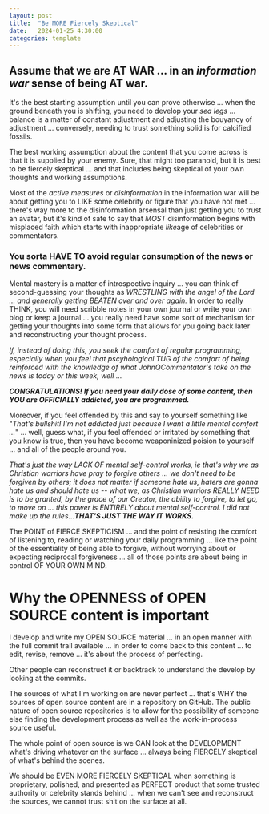 ```yaml
---
layout: post
title:  "Be MORE Fiercely Skeptical"
date:   2024-01-25 4:30:00
categories: template
---
```



## Assume that we are AT WAR ... in an *information war* sense of being AT war.

It's the best starting assumption until you can prove otherwise ... when the ground beneath you is shifting, you need to develop your *sea legs* ... balance is a matter of constant adjustment and adjusting the bouyancy of adjustment ... conversely, needing to trust something solid is for calcified fossils.

The best working assumption about the content that you come across is that it is supplied by your enemy.  Sure, that might too paranoid, but it is best to be fiercely skeptical ... and that includes being skeptical of your own thoughts and working assumptions.

Most of the *active measures* or *disinformation* in the information war will be about getting you to LIKE some celebrity or figure that you have not met ... there's way more to the disinformation arsensal than just getting you to trust an avatar, but it's kind of safe to say that *MOST* disinformation begins with misplaced faith which starts with inappropriate *like*age of celebrities or commentators. 

### You sorta HAVE TO avoid regular consumption of the news or news commentary.

Mental mastery is a matter of introspective inquiry ... you can think of second-guessing your thoughts as *WRESTLING with the angel of the Lord ... and generally getting BEATEN over and over again.* In order to really THINK, you will need scribble notes in your own journal or write your own blog or keep a journal ... you really need have some sort of mechanism for getting your thoughts into some form that allows for you going back later and reconstructing your thought process.

*If, instead of doing this, you seek the comfort of regular programming, especially when you feel that pscyhological TUG of the comfort of being reinforced with the knowledge of what _JohnQCommentator_'s take on the news is today or this week, well ...* 

***CONGRATULATIONS! If you need your daily dose of some content, then YOU are OFFICIALLY addicted, you are programmed.***

Moreover, if you feel offended by this and say to yourself something like "*That's bullshit! I'm not addicted just because I want a little mental comfort ...*" ... well, guess what, if you feel offended or irritated by something that you know is true, then you have become weaponinized poision to yourself ... and all of the people around you. 

*That's just the way LACK OF mental self-control works, ie that's why we as Christian warriors have pray to forgive others ... we don't need to be forgiven by others; it does not matter if someone hate us, haters are gonna hate us and should hate us -- what we, as Christian warriors REALLY NEED is to be granted, by the grace of our Creator, the ability to forgive, to let go, to move on ... this power is ENTIRELY about mental self-control. I did not make up the rules*...***THAT'S JUST THE WAY IT WORKS.***

The POINT of FIERCE SKEPTICISM ... and the point of resisting the comfort of listening to, reading or watching your daily programming ... like the point of the essentiality of being able to forgive, without worrying about or expecting reciprocal forgiveness ... all of those points are about being in control OF YOUR OWN MIND.


# Why the OPENNESS of OPEN SOURCE content is important


I develop and write my OPEN SOURCE material ... in an open manner with the full commit trail available ... in order to come back to this content ... to edit, revise, remove ... it's about the process of perfecting.

Other people can reconstruct it or backtrack to understand the develop by looking at the commits.

The sources of what I'm working on are never perfect ... that's WHY the sources of open source content are in a repository on GitHub. The public nature of open source repositories is to allow for the possibility of someone else finding the development process as well as the work-in-process source useful.

The whole point of open source is we CAN look at the DEVELOPMENT what's driving whatever on the surface ... always being FIERCELY skeptical of what's behind the scenes.

We should be EVEN MORE FIERCELY SKEPTICAL when something is proprietary, polished, and presented as PERFECT product that some trusted authority or celebrity stands behind ... when we can't see and reconstruct the sources, we cannot trust shit on the surface at all.
